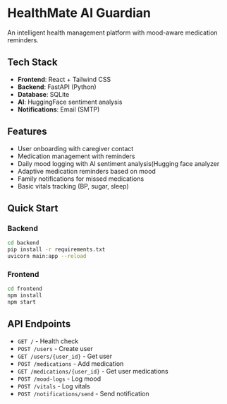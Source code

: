 # HealthMate AI Guardian

An intelligent health management platform with mood-aware medication reminders.

## Tech Stack
- **Frontend**: React + Tailwind CSS
- **Backend**: FastAPI (Python)
- **Database**: SQLite
- **AI**: HuggingFace sentiment analysis
- **Notifications**: Email (SMTP)

## Features
- User onboarding with caregiver contact
- Medication management with reminders
- Daily mood logging with AI sentiment analysis(Hugging face analyzer
- Adaptive medication reminders based on mood
- Family notifications for missed medications
- Basic vitals tracking (BP, sugar, sleep)

## Quick Start

### Backend
```bash
cd backend
pip install -r requirements.txt
uvicorn main:app --reload
```

### Frontend
```bash
cd frontend
npm install
npm start
```

## API Endpoints
- `GET /` - Health check
- `POST /users` - Create user
- `GET /users/{user_id}` - Get user
- `POST /medications` - Add medication
- `GET /medications/{user_id}` - Get user medications
- `POST /mood-logs` - Log mood
- `POST /vitals` - Log vitals
- `POST /notifications/send` - Send notification
